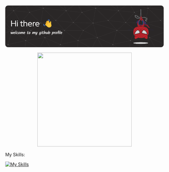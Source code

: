 ![Header](./img/github-header-image.png)

<p align="center">
  <img src="https://media.giphy.com/media/v1.Y2lkPTc5MGI3NjExOG1pYnc2NWgzdHE0ZXJxOHhiNmF4cXBlMDJhcHNnc3JnbGp2cTAwMCZlcD12MV9naWZzX3NlYXJjaCZjdD1n/wkW0maGDN1eSc/giphy.gif" width="300" height="300" />
</p>


<!--
**Rivalfitrah/Rivalfitrah** is a ✨ _special_ ✨ repository because its `README.md` (this file) appears on your GitHub profile.

Here are some ideas to get you started:

- 🔭 I’m currently working on ...
-->

My Skills:

[![My Skills](https://skillicons.dev/icons?i=js,react,html,css,tailwind&theme=light)](https://skillicons.dev)


